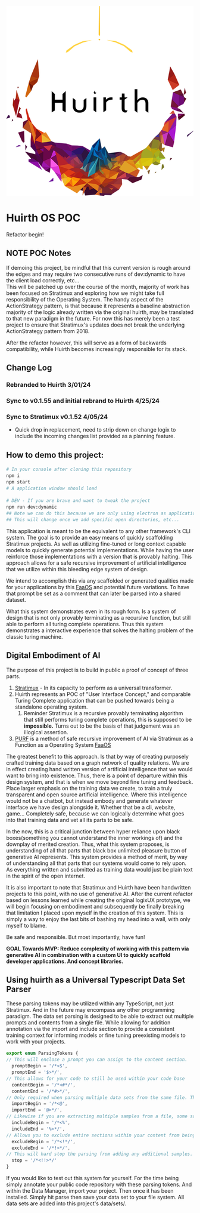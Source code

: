 ![Huirth](https://github.com/Phuire-Research/huirth/blob/main/Huirth.png?raw=true)
# Huirth OS POC
Refactor begin!

## **NOTE** POC Notes
If demoing this project, be mindful that this current version is rough around the edges and may require two consecutive runs of dev:dynamic to have the client load correctly, etc...  
This will be patched up over the course of the month, majority of work has been focused on Stratimux and exploring how we might take full responsibility of the Operating System. The handy aspect of the ActionStrategy pattern, is that because it represents a baseline abstraction majority of the logic already written via the original huirth, may be translated to that new paradigm in the future. For now this has merely been a test project to ensure that Stratimux's updates does not break the underlying ActionStrategy pattern from 2018.

After the refactor however, this will serve as a form of backwards compatibility, while Huirth becomes increasingly responsible for its stack.

## Change Log
### Rebranded to Huirth 3/01/24
### Sync to v0.1.55 and initial rebrand to Huirth 4/25/24 
### Sync to Stratimux v0.1.52 4/05/24
* Quick drop in replacement, need to strip down on change logix to include the incoming changes list provided as a planning feature.

## How to demo this project:
```bash
# In your console after cloning this repository
npm i
npm start
# A application window should load

# DEV - If you are brave and want to tweak the project
npm run dev:dynamic
## Note we can do this because we are only using electron as application bundler
## This will change once we add specific open directories, etc...
```
This application is meant to be the equivalent to any other framework's CLI system. The goal is to provide an easy means of quickly scaffolding Stratimux projects. As well as utilizing fine-tuned or long context capable models to quickly generate potential implementations. While having the user reinforce those implementations with a version that is provably halting. This approach allows for a safe recursive improvement of artificial intelligence that we utilize within this bleeding edge system of design.

We intend to accomplish this via any scaffolded or generated qualities made for your applications by this [FaaOS](https://dev.to/phuire/stratimux-is-a-function-as-operating-system-50ik) and potential future variations. To have that prompt be set as a comment that can later be parsed into a shared dataset.

What this system demonstrates even in its rough form. Is a system of design that is not only provably terminating as a recursive function, but still able to perform all turing complete operations. Thus this system demonstrates a interactive experience that solves the halting problem of the classic turing machine.

## Digital Embodiment of AI
The purpose of this project is to build in public a proof of concept of three parts. 
1. [Stratimux](https://github.com/Phuire-Research/Stratimux/) - In its capacity to perform as a universal transformer.
2. Huirth represents an POC of "User Interface Concept," and comparable Turing Complete application that can be pushed towards being a standalone operating system.
   1. Reminder Stratimux is a recursive provably terminating algorithm that still performs turing complete operations, this is supposed to be **impossible.** Turns out to be the basis of that judgement was an illogical assertion.
3. [PURF](https://github.com/Phuire-Research/Stratimux/) is a method of safe recursive improvement of AI via Stratimux as a Function as a Operating System [FaaOS](https://dev.to/phuire/stratimux-is-a-function-as-operating-system-50ik)

The greatest benefit to this approach. Is that by way of creating purposely crafted training data based on a graph network of quality relations. We are in effect creating hand written version of artificial intelligence that we would want to bring into existence. Thus, there is a point of departure within this design system, and that is when we move beyond fine tuning and feedback. Place larger emphasis on the training data we create, to train a truly transparent and open source artificial intelligence. Where this intelligence would not be a chatbot, but instead embody and generate whatever interface we have design alongside it. Whether that be a cli, website, game... Completely safe, because we can logically determine what goes into that training data and vet all its parts to be safe.

In the now, this is a critical junction between hyper reliance upon black boxes(something you cannot understand the inner workings of) and the downplay of merited creation. Thus, what this system proposes, is understanding of all that parts that black box unlimited pleasure button of generative AI represents. This system provides a method of merit, by way of understanding all that parts that our systems would come to rely upon. As everything written and submitted as training data would just be plain text in the spirit of the open internet.

It is also important to note that Stratimux and Huirth have been handwritten projects to this point, with no use of generative AI. After the current refactor based on lessons learned while creating the original logixUX prototype, we will begin focusing on embodiment and subsequently be finally breaking that limitation I placed upon myself in the creation of this system. This is simply a way to enjoy the last bits of bashing my head into a wall, with only myself to blame.

Be safe and responsible. But most importantly, have fun!

**GOAL Towards MVP: Reduce complexity of working with this pattern via generative AI in combination with a custom UI to quickly scaffold developer applications. And concept libraries.**

## Using huirth as a Universal Typescript Data Set Parser
These parsing tokens may be utilized within any TypeScript, not just Stratimux. And in the future may encompass any other programming paradigm. The data set parsing is designed to be able to extract out multiple prompts and contents from a single file. While allowing for addition annotation via the import and include section to provide a consistent training context for informing models or fine tuning preexisting models to work with your projects.
```typescript
export enum ParsingTokens {
// This will enclose a prompt you can assign to the content section.
  promptBegin = '/*<$',
  promptEnd = '$>*/',
// This allows for your code to still be used within your code base
  contentBegin = '/*<#*/',
  contentEnd = '/*#>*/',
// Only required when parsing multiple data sets from the same file. This allows you to group imports and content together without effecting code.
  importBegin = '/*<@',
  importEnd = '@>*/',
// Likewise if you are extracting multiple samples from a file, some samples may depend on each other, like a type or helper function being used across the file. This allows you to place that code into a commented section that will be grouped with the parsed sample.
  includeBegin = '/*<%',
  includeEnd = '%>*/',
// Allows you to exclude entire sections within your content from being added as a data set sample. While still operating within code.
  excludeBegin = '/*<!*/',
  excludeEnd = '/*!>*/',
// This will hard stop the parsing from adding any additional samples.
  stop = '/*<!!>*/'
}
```
If you would like to test out this system for yourself. For the time being simply annotate your public code repository with these parsing tokens. And within the Data Manager, import your project. Then once it has been installed. Simply hit parse then save your data set to your file system. All data sets are added into this project's data/sets/.
